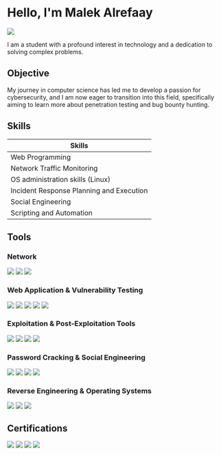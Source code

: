 # Hello, I'm Malek Alrefaay
<a href="[https://www.linkedin.com/in/malek-alrefaay-623438293/]"><img src="https://img.shields.io/badge/-LinkedIn-0072b1?&style=for-the-badge&logo=linkedin&logoColor=white" /></a>

I am a student with a profound interest in technology and a dedication to solving complex problems.

## Objective

My journey in computer science has led me to develop a passion for cybersecurity, and I am now eager to transition into this field, specifically aiming to learn more about penetration testing and bug bounty hunting.

## Skills

| Skills                                         |
|-----------------------------------------------  
| Web Programming                                |
| Network Traffic Monitoring                     |
| OS administration skills (Linux)               |
| Incident Response Planning and Execution       |
| Social Engineering                             |
| Scripting and Automation                       |
## Tools

### Network
<div> 
      <a href="https://nmap.org" target="_blank"><img src="https://img.shields.io/badge/-Nmap-4682B4?&style=for-the-badge&logo=Nmap&logoColor=white" /></a>
      <a href="https://www.wireshark.org/docs/" target="_blank"><img src="https://img.shields.io/badge/-Wireshark-1679A7?&style=for-the-badge&logo=Wireshark&logoColor=white" /></a> 
      <a href="https://nc110.sourceforge.io/" target="_blank"><img src="https://img.shields.io/badge/-Netcat-000000?&style=for-the-badge&logo=Netcat&logoColor=white" /></a> 
</div>

### Web Application & Vulnerability Testing
<div> 
      <a href="https://portswigger.net/burp" target="_blank"><img src="https://img.shields.io/badge/-Burp%20Suite-FF813F?&style=for-the-badge&logo=Burp-Suite&logoColor=white" /></a>
      <a href="https://www.zaproxy.org/" target="_blank"><img src="https://img.shields.io/badge/-OWASP%20ZAP-000000?&style=for-the-badge&logo=OWASP&logoColor=white" /></a> 
      <a href="https://cirt.net/Nikto2" target="_blank"><img src="https://img.shields.io/badge/-Nikto-FF6347?&style=for-the-badge&logo=Nikto&logoColor=white" /></a>
      <a href="https://www.tenable.com/products/nessus" target="_blank"><img src="https://img.shields.io/badge/-Nessus-0099CC?&style=for-the-badge&logo=Nessus&logoColor=white" /></a> 
      <a href="https://www.openvas.org/" target="_blank"><img src="https://img.shields.io/badge/-OpenVAS-008000?&style=for-the-badge&logo=OpenVAS&logoColor=white" /></a> 
</div>

### Exploitation & Post-Exploitation Tools
<div>
      <a href="https://www.metasploit.com/" target="_blank"><img src="https://img.shields.io/badge/-Metasploit-000000?&style=for-the-badge&logo=Metasploit&logoColor=white" /></a>
      <a href="https://sqlmap.org/" target="_blank"><img src="https://img.shields.io/badge/-SQLmap-FF4500?&style=for-the-badge&logo=SQLmap&logoColor=white" /></a> 
      <a href="https://www.aircrack-ng.org/" target="_blank"><img src="https://img.shields.io/badge/-Aircrack--ng-1A1A1A?&style=for-the-badge&logo=Aircrack-ng&logoColor=white" /></a>
      <a href="https://github.com/t6x/reaver-wps-fork-t6x" target="_blank"><img src="https://img.shields.io/badge/-Reaver-4B0082?&style=for-the-badge&logo=Reaver&logoColor=white" /></a> </div>

### Password Cracking & Social Engineering
<div> 
      <a href="https://www.openwall.com/john/" target="_blank"><img src="https://img.shields.io/badge/-John%20the%20Ripper-808080?&style=for-the-badge&logo=John-the-Ripper&logoColor=white" /></a>
      <a href="https://hashcat.net/hashcat/" target="_blank"><img src="https://img.shields.io/badge/-Hashcat-DC143C?&style=for-the-badge&logo=Hashcat&logoColor=white" /></a> 
      <a href="https://www.trustedsec.com/tools/the-social-engineer-toolkit-set/" target="_blank"><img src="https://img.shields.io/badge/-Social--Engineer%20Toolkit-00BFFF?&style=for-the-badge&logo=Social-Engineer-Toolkit&logoColor=white" /></a> 
      <a href="https://www.maltego.com/" target="_blank"><img src="https://img.shields.io/badge/-Maltego-4682B4?&style=for-the-badge&logo=Maltego&logoColor=white" /></a>
</div>

 ### Reverse Engineering & Operating Systems
<div> 
      <a href="https://ghidra-sre.org/" target="_blank"><img src="https://img.shields.io/badge/-Ghidra-FFA500?&style=for-the-badge&logo=Ghidra&logoColor=white" /></a> 
      <a href="https://rada.re/n/radare2.html" target="_blank"><img src="https://img.shields.io/badge/-Radare2-008080?&style=for-the-badge&logo=Radare2&logoColor=white" /></a> 
      <a href="https://www.kali.org/" target="_blank"><img src="https://img.shields.io/badge/-Kali%20Linux-557C94?&style=for-the-badge&logo=Kali-Linux&logoColor=white" /></a> 
</div>

## Certifications
<div>
      <a href="https://academy.tcm-sec.com/p/python-101-for-hackers" target="_blank"><img src="https://img.shields.io/badge/-Python%20101%20for%20Hackers%20by%20TCM-3776AB?&style=for-the-badge&logo=Python&logoColor=white" /></a> 
      <a href="https://cs50.harvard.edu/x/" target="_blank"><img src="https://img.shields.io/badge/-CS50x%20by%20Harvard%20University-A51C30?&style=for-the-badge&logo=Harvard&logoColor=white" /></a>
      <a href="https://academy.tcm-sec.com/p/practical-ethical-hacking-the-complete-course" target="_blank"><img src="https://img.shields.io/badge/-Practical%20Ethical%20Hacker%20by%20TCM-FFA500?&style=for-the-badge&logo=Ethical-Hacking&logoColor=white" /></a>
      <a href="https://cs50.harvard.edu/web/" target="_blank"><img src="https://img.shields.io/badge/-CS50%20Web%20Development%20by%20Harvard%20University-007ACC?&style=for-the-badge&logo=HTML5&logoColor=white" /></a> 
</div>
